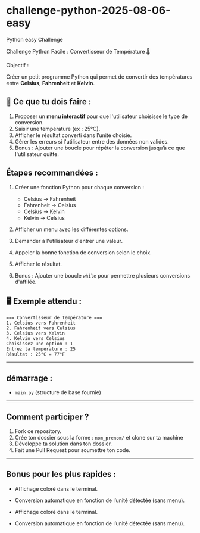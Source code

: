 # challenge-python-2025-08-06-easy
Python easy Challenge

Challenge Python Facile : Convertisseur de Température 🌡️

Objectif :

Créer un petit programme Python qui permet de convertir des températures entre **Celsius**, **Fahrenheit** et **Kelvin**.

## 📝 Ce que tu dois faire :

1. Proposer un **menu interactif** pour que l'utilisateur choisisse le type de conversion.
2. Saisir une température (ex : 25°C).
3. Afficher le résultat converti dans l’unité choisie.
4. Gérer les erreurs si l'utilisateur entre des données non valides.
5. Bonus : Ajouter une boucle pour répéter la conversion jusqu’à ce que l'utilisateur quitte.

## Étapes recommandées :

1. Créer une fonction Python pour chaque conversion :

   * Celsius → Fahrenheit
   * Fahrenheit → Celsius
   * Celsius → Kelvin
   * Kelvin → Celsius
2. Afficher un menu avec les différentes options.
3. Demander à l'utilisateur d'entrer une valeur.
4. Appeler la bonne fonction de conversion selon le choix.
5. Afficher le résultat.
6. Bonus : Ajouter une boucle `while` pour permettre plusieurs conversions d'affilée.

## 🖥️ Exemple attendu :

```
=== Convertisseur de Température ===
1. Celsius vers Fahrenheit
2. Fahrenheit vers Celsius
3. Celsius vers Kelvin
4. Kelvin vers Celsius
Choisissez une option : 1
Entrez la température : 25
Résultat : 25°C = 77°F
```

---

## démarrage :

  * `main.py` (structure de base fournie)

---

## Comment participer ?

1. Fork ce repository.
2. Crée ton dossier sous la forme : `nom_prenom/` et clone sur ta machine
3. Développe ta solution dans ton dossier.
4. Fait une Pull Request pour soumettre ton code.

---

## Bonus pour les plus rapides : 
* Affichage coloré dans le terminal.
* Conversion automatique en fonction de l’unité détectée (sans menu).

* Affichage coloré dans le terminal.
* Conversion automatique en fonction de l’unité détectée (sans menu).
